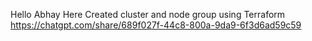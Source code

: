 Hello Abhay Here
Created cluster and node group using Terraform
https://chatgpt.com/share/689f027f-44c8-800a-9da9-6f3d6ad59c59
